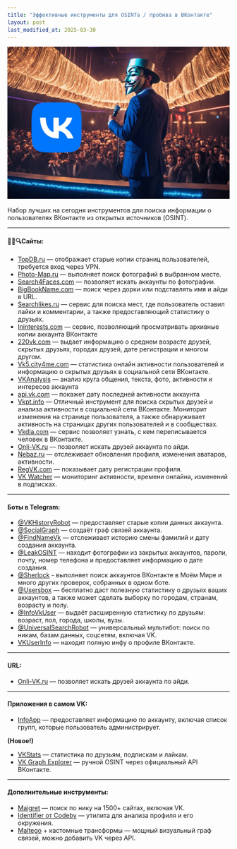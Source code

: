 ```yaml
---
title: "Эффективные инструменты для OSINTа / пробива в ВКонтакте"
layout: post
last_modified_at: 2025-03-30
---
```


![Swiss Alps](/images/vk.webp)

Набор лучших на сегодня инструментов для поиска информации о пользователях ВКонтакте из открытых источников (OSINT).


---

#### 👨‍💻🔍Сайты: <a href="#t27e" id="t27e"></a>

* [TopDB.ru](https://topdb.ru/username) — отображает старые копии страниц пользователей, требуется вход через VPN.
* [Photo-Map.ru](https://photo-map.ru/) — выполняет поиск фотографий в выбранном месте.
* [Search4Faces.com](https://search4faces.com/) — позволяет искать аккаунты по фотографии.
* [BigBookName.com](https://bigbookname.com/) — поиск через дорки или подставлять имя и айди в URL.
* [Searchlikes.ru](http://searchlikes.ru/) — сервис для поиска мест, где пользователь оставил лайки и комментарии, а также предоставляющий статистику о друзьях.
* [Ininterests.com](http://ininterests.com/%D0%9B%D1%8E%D0%B4%D0%B8) — сервис, позволяющий просматривать архивные копии аккаунта ВКонтакте
* [220vk.com](https://220vk.com/) — выдает информацию о среднем возрасте друзей, скрытых друзьях, городах друзей, дате регистрации и многом другом.
* [Vk5.city4me.com](https://vk5.city4me.com/) — статистика онлайн активности пользователей и информацию о скрытых друзьях в социальной сети ВКонтакте.
* [VKAnalysis](https://github.com/migalin/VKAnalysis) — анализ круга общения, текста, фото, активности и интересов аккаунта
* [api.vk.com](https://vk.com/dev/messages.getLastActivity) — покажет дату последней активности аккаунта
* [Vkpt.info](https://vkpt.info/) — Отличный инструмент для поиска скрытых друзей и анализа активности в социальной сети ВКонтакте. Мониторит изменения на странице пользователя, а также обнаруживает активность на страницах других пользователей и в сообществах.
* [Vkdia.com](https://vkdia.com/) — сервис позволяет узнать, с кем переписывается человек в ВКонтакте.
* [Onli-VK.ru](https://onli-vk.ru/) — позволяет искать друзей аккаунта по айди.
* [Nebaz.ru](https://nebaz.ru) — отслеживает обновления профиля, изменения аватаров, активности.
* [RegVK.com](https://regvk.com) — показывает дату регистрации профиля.
* [VK Watcher](https://vk-watcher.ru) — мониторинг активности, времени онлайна, изменений в подписках.

---

#### Боты в Telegram: <a href="#xbwl" id="xbwl"></a>

* [@VKHistoryRobot](https://t.me/VKHistoryRobot) — предоставляет старые копии данных аккаунта.
* [@SocialGraph](https://telegram.me/social_graph_osint_bot) — создаёт граф связей аккаунта.
* [@FindNameVk](https://telegram.me/FindNameVk_bot) — отслеживает историю смены фамилий и дату создания аккаунта.
* [@LeakOSINT](/LeakOSINT/) — находит фотографии из закрытых аккаунтов, пароли, почту, номер телефона и предоставляет информацию о дате создания.
* [@Sherlock](/Sherlock/) - выполняет поиск аккаунтов ВКонтакте в Моём Мире и много других проверок, собранных в одном боте.
* [@Usersbox](/usersbox/) — бесплатно даст полезную статистику о друзьях ваших аккаунтов, а также может сделать выборку по городам, странам, возрасту и полу.
* [@InfoVkUser](https://telegram.me/InfoVkUser_bot) — выдаёт расширенную статистику по друзьям: возраст, пол, города, школы, вузы.
* [@UniversalSearchRobot](/UniversalSearch/) — универсальный мультибот: поиск по никам, базам данных, соцсетям, включая VK.
* [VKUserInfo](https://telegram.me/VKUserInfo_bot) — находит полную инфу о профиле ВКонтакте.

---

#### URL: <a href="#wbh4" id="wbh4"></a>

* [Onli-VK.ru](https://onli-vk.ru/) — позволяет искать друзей аккаунта по айди.

---

#### Приложения в самом VK: <a href="#jyjm" id="jyjm"></a>

* [InfoApp](https://vk.com/app7183114) — предоставляет информацию по аккаунту, включая список групп, которые пользователь администрирует.

**(Новое!)**

* [VKStats](https://vk.com/app8021540) — статистика по друзьям, подпискам и лайкам.
* [VK Graph Explorer](https://vk.com/dev/execute) — ручной OSINT через официальный API ВКонтакте.

---

#### Дополнительные инструменты: <a href="#tools" id="tools"></a>

* [Maigret](https://github.com/soxoj/maigret) — поиск по нику на 1500+ сайтах, включая VK.
* [Identifier от Codeby](https://codeby.net/threads/identifier-vk-osint-tool.69691/) — утилита для анализа профиля и его окружения.
* [Maltego](https://www.maltego.com) + кастомные трансформы — мощный визуальный граф связей, можно добавить VK через API.
